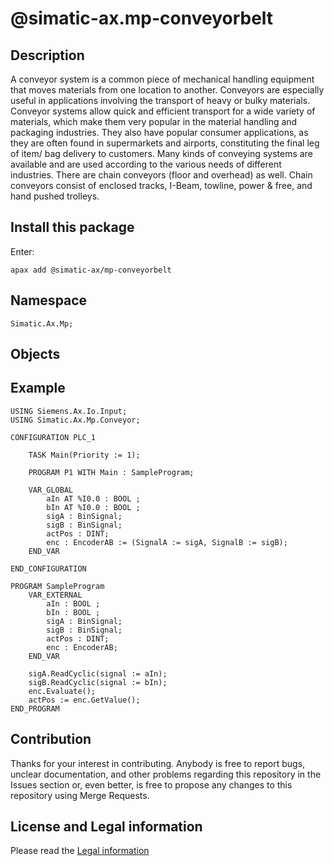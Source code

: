 # @simatic-ax.mp-conveyorbelt

## Description
A conveyor system is a common piece of mechanical handling equipment that moves materials from one location to another. Conveyors are especially useful in applications involving the transport of heavy or bulky materials. Conveyor systems allow quick and efficient transport for a wide variety of materials, which make them very popular in the material handling and packaging industries. They also have popular consumer applications, as they are often found in supermarkets and airports, constituting the final leg of item/ bag delivery to customers. Many kinds of conveying systems are available and are used according to the various needs of different industries. There are chain conveyors (floor and overhead) as well. Chain conveyors consist of enclosed tracks, I-Beam, towline, power & free, and hand pushed trolleys.

## Install this package

Enter:

```cli
apax add @simatic-ax/mp-conveyorbelt
```

## Namespace

```iec-st
Simatic.Ax.Mp;
```

## Objects

## Example

```cli
USING Siemens.Ax.Io.Input;
USING Simatic.Ax.Mp.Conveyor;

CONFIGURATION PLC_1

    TASK Main(Priority := 1);

    PROGRAM P1 WITH Main : SampleProgram;

    VAR_GLOBAL
        aIn AT %I0.0 : BOOL ;
        bIn AT %I0.0 : BOOL ;
        sigA : BinSignal;
        sigB : BinSignal;
        actPos : DINT;
        enc : EncoderAB := (SignalA := sigA, SignalB := sigB);
    END_VAR
    
END_CONFIGURATION

PROGRAM SampleProgram
    VAR_EXTERNAL
        aIn : BOOL ;
        bIn : BOOL ;
        sigA : BinSignal;
        sigB : BinSignal;
        actPos : DINT;
        enc : EncoderAB;
    END_VAR

    sigA.ReadCyclic(signal := aIn);
    sigB.ReadCyclic(signal := bIn);
    enc.Evaluate();
    actPos := enc.GetValue();
END_PROGRAM
```

## Contribution

Thanks for your interest in contributing. Anybody is free to report bugs, unclear documentation, and other problems regarding this repository in the Issues section or, even better, is free to propose any changes to this repository using Merge Requests.

## License and Legal information

Please read the [Legal information](LICENSE.md)
